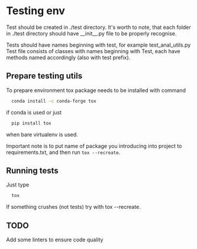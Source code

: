 Testing env
===========

Test should be created in ./test directory. It's worth to note, that each folder
in ./test directory should have \_\_init\_\_.py file to be properly recognise.

Tests should have names beginning with test, for example test\_anal\_utils.py
Test file consists of classes with names beginning with Test, each have methods
named accordingly (also with test prefix).

Prepare testing utils
---------------------

To prepare environment tox package needs to be installed with command

```bash
  conda install -c conda-forge tox
```
if conda is used or just


```bash
  pip install tox
```
when bare virtualenv is used.

Important note is to put name of package you introducing into project to
requirements.txt, and then run `tox --recreate`.

Running tests
-------------

Just type
```bash
  tox
```

If something crushes (not tests) try with tox --recreate.

TODO
----

Add some linters to ensure code quality

